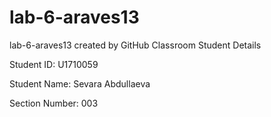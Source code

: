 # lab-6-araves13
lab-6-araves13 created by GitHub Classroom
Student Details

Student ID: U1710059

Student Name: Sevara Abdullaeva

Section Number: 003
